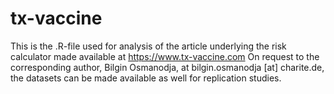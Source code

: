 # tx-vaccine

This is the .R-file used for analysis of the article underlying the risk calculator made available at https://www.tx-vaccine.com
On request to the corresponding author, Bilgin Osmanodja, at bilgin.osmanodja [at] charite.de, the datasets can be made available as well for replication studies.
